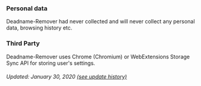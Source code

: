 ### Personal data

Deadname-Remover had never collected and will never collect any personal data, browsing history etc.

### Third Party

Deadname-Remover uses Chrome (Chromium) or WebExtensions Storage Sync API for storing user's settings.

###### Updated: January 30, 2020 [(see update history)](https://github.com/WillHayCode/Deadname-Remover/commits/master/PRIVACY_POLICY.md)
